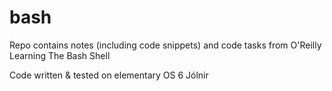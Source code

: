 # bash

Repo contains notes (including code snippets) and code tasks from O'Reilly Learning The Bash Shell

Code written & tested on elementary OS 6 Jólnir
